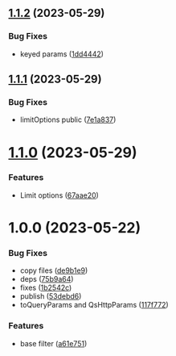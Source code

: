 ## [1.1.2](https://github.com/menelai/base-filter/compare/v1.1.1...v1.1.2) (2023-05-29)


### Bug Fixes

* keyed params ([1dd4442](https://github.com/menelai/base-filter/commit/1dd4442cb692b5566a78fb059495fb3a00230375))

## [1.1.1](https://github.com/menelai/base-filter/compare/v1.1.0...v1.1.1) (2023-05-29)


### Bug Fixes

* limitOptions public ([7e1a837](https://github.com/menelai/base-filter/commit/7e1a8373c82d5596ab3b2158b336ea863732b34d))

# [1.1.0](https://github.com/menelai/base-filter/compare/v1.0.0...v1.1.0) (2023-05-29)


### Features

* Limit options ([67aae20](https://github.com/menelai/base-filter/commit/67aae20eed335a6609e65cb2a55aad8cf2ac7d49))

# 1.0.0 (2023-05-22)


### Bug Fixes

* copy files ([de9b1e9](https://github.com/menelai/base-filter/commit/de9b1e9b93237e27a584a51b1299e527e8036ccc))
* deps ([75b9a64](https://github.com/menelai/base-filter/commit/75b9a6425b9f4ac79d3be96d3a107af8e562bc5f))
* fixes ([1b2542c](https://github.com/menelai/base-filter/commit/1b2542cf3277861a44067495e49d57fe9e7b915f))
* publish ([53debd6](https://github.com/menelai/base-filter/commit/53debd6dd42b15f71ce760f8ec5600592aae9ec2))
* toQueryParams and QsHttpParams ([117f772](https://github.com/menelai/base-filter/commit/117f77230f092bb22635809ea0776c049ac77f77))


### Features

* base filter ([a61e751](https://github.com/menelai/base-filter/commit/a61e7513cd3660ef17ecf0171f019d16863e50b7))
